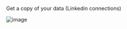 Get a copy of your data (Linkedin connections)

![image](https://user-images.githubusercontent.com/73946741/146876316-9ddc3650-df98-40d1-af25-faf8f5f8dbf0.png)

